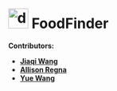 # <img src="https://i.ibb.co/zSwnNtG/food-finder-thumbnail.png" alt="drawing" width="40"/> FoodFinder
__Contributors:__
- __[Jiaqi Wang](https://github.com/JackyWang1992)__
- __[Allison Regna](https://github.com/aregna)__
- __[Yue Wang](https://github.com/Yuewwwww)__